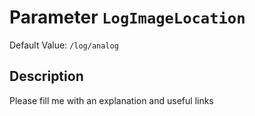 # Parameter `LogImageLocation`
Default Value: `/log/analog`





## Description
Please fill me with an explanation and useful links

